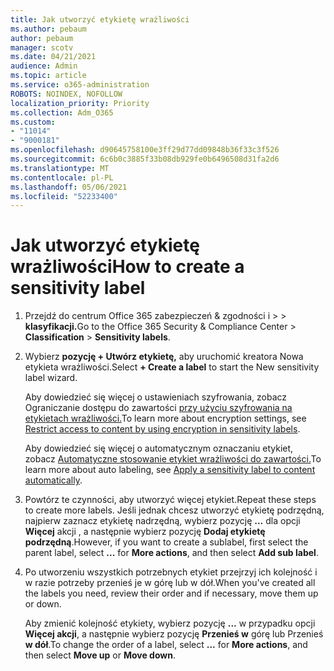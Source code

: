 ```yaml
---
title: Jak utworzyć etykietę wrażliwości
ms.author: pebaum
author: pebaum
manager: scotv
ms.date: 04/21/2021
audience: Admin
ms.topic: article
ms.service: o365-administration
ROBOTS: NOINDEX, NOFOLLOW
localization_priority: Priority
ms.collection: Adm_O365
ms.custom:
- "11014"
- "9000181"
ms.openlocfilehash: d90645758100e3ff29d77dd09848b36f33c3f526
ms.sourcegitcommit: 6c6b0c3885f33b08db929fe0b6496508d31fa2d6
ms.translationtype: MT
ms.contentlocale: pl-PL
ms.lasthandoff: 05/06/2021
ms.locfileid: "52233400"
---
```

# <a name="how-to-create-a-sensitivity-label"></a><span data-ttu-id="a76d3-102">Jak utworzyć etykietę wrażliwości</span><span class="sxs-lookup"><span data-stu-id="a76d3-102">How to create a sensitivity label</span></span>

1. <span data-ttu-id="a76d3-103">Przejdź do centrum Office 365 zabezpieczeń & zgodności i >   >  **klasyfikacji.**</span><span class="sxs-lookup"><span data-stu-id="a76d3-103">Go to the Office 365 Security & Compliance Center > **Classification** > **Sensitivity labels**.</span></span>

1. <span data-ttu-id="a76d3-104">Wybierz **pozycję + Utwórz etykietę,** aby uruchomić kreatora Nowa etykieta wrażliwości.</span><span class="sxs-lookup"><span data-stu-id="a76d3-104">Select **+ Create a label** to start the New sensitivity label wizard.</span></span>

    <span data-ttu-id="a76d3-105">Aby dowiedzieć się więcej o ustawieniach szyfrowania, zobacz Ograniczanie dostępu do zawartości [przy użyciu szyfrowania na etykietach wrażliwości.](https://go.microsoft.com/fwlink/?linkid=2106331)</span><span class="sxs-lookup"><span data-stu-id="a76d3-105">To learn more about encryption settings, see [Restrict access to content by using encryption in sensitivity labels](https://go.microsoft.com/fwlink/?linkid=2106331).</span></span>

    <span data-ttu-id="a76d3-106">Aby dowiedzieć się więcej o automatycznym oznaczaniu etykiet, zobacz [Automatyczne stosowanie etykiet wrażliwości do zawartości.](https://go.microsoft.com/fwlink/?linkid=2105837)</span><span class="sxs-lookup"><span data-stu-id="a76d3-106">To learn more about auto labeling, see [Apply a sensitivity label to content automatically](https://go.microsoft.com/fwlink/?linkid=2105837).</span></span>

1. <span data-ttu-id="a76d3-107">Powtórz te czynności, aby utworzyć więcej etykiet.</span><span class="sxs-lookup"><span data-stu-id="a76d3-107">Repeat these steps to create more labels.</span></span> <span data-ttu-id="a76d3-108">Jeśli jednak chcesz utworzyć etykietę podrzędną, najpierw zaznacz etykietę nadrzędną, wybierz pozycję **...** dla opcji **Więcej** akcji , a następnie wybierz pozycję **Dodaj etykietę podrzędną**.</span><span class="sxs-lookup"><span data-stu-id="a76d3-108">However, if you want to create a sublabel, first select the parent label, select **...** for **More actions**, and then select **Add sub label**.</span></span>

1. <span data-ttu-id="a76d3-109">Po utworzeniu wszystkich potrzebnych etykiet przejrzyj ich kolejność i w razie potrzeby przenieś je w górę lub w dół.</span><span class="sxs-lookup"><span data-stu-id="a76d3-109">When you've created all the labels you need, review their order and if necessary, move them up or down.</span></span> 
    
    <span data-ttu-id="a76d3-110">Aby zmienić kolejność etykiety, wybierz pozycję **...** w przypadku opcji **Więcej akcji**, a następnie wybierz pozycję **Przenieś w** górę lub Przenieś **w dół**.</span><span class="sxs-lookup"><span data-stu-id="a76d3-110">To change the order of a label, select **...** for **More actions**, and then select **Move up** or **Move down**.</span></span>
